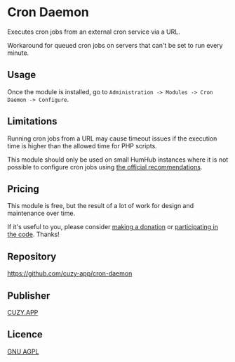 # Cron Daemon

Executes cron jobs from an external cron service via a URL.

Workaround for queued cron jobs on servers that can't be set to run every minute.

## Usage

Once the module is installed, go to `Administration -> Modules -> Cron Daemon -> Configure`.

## Limitations

Running cron jobs from a URL may cause timeout issues if the execution time is higher than the allowed time for PHP scripts.

This module should only be used on small HumHub instances where it is not possible to configure cron jobs using [the official recommendations](https://docs.humhub.org/docs/admin/cron-jobs/).

## Pricing

This module is free, but the result of a lot of work for design and maintenance over time.

If it's useful to you, please consider [making a donation](https://www.cuzy.app/checkout/donate/) or [participating in the code](https://github.com/cuzy-app/cron-daemon). Thanks!

## Repository

https://github.com/cuzy-app/cron-daemon

## Publisher

[CUZY.APP](https://www.cuzy.app/)

## Licence

[GNU AGPL](https://github.com/cuzy-app/cron-daemon/blob/master/docs/LICENCE.md)
